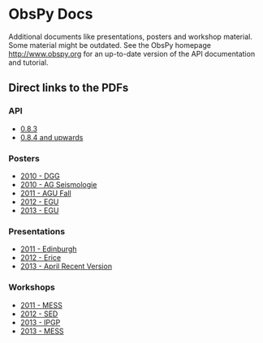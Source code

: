# ObsPy Docs

Additional documents like presentations, posters and workshop material. Some material might be outdated.
See the ObsPy homepage http://www.obspy.org for an up-to-date version of the API documentation and
tutorial.



## Direct links to the PDFs

### API

* [0.8.3](https://github.com/obspy/docs/tree/master/api/0.8.3)
* [0.8.4 and upwards](https://github.com/obspy/obspy/releases)

### Posters

* [2010 - DGG](https://github.com/obspy/docs/raw/master/posters/dgg_2010/poster.pdf)
* [2010 - AG Seismologie](https://github.com/obspy/docs/raw/master/posters/ag_seismologie_2010/poster.pdf)
* [2011 - AGU Fall](https://github.com/obspy/docs/raw/master/posters/agu_2011/agu2011_poster.pdf)
* [2012 - EGU](https://github.com/obspy/docs/raw/master/posters/egu_2012/obspy.pdf)
* [2013 - EGU](https://github.com/obspy/docs/raw/master/posters/egu_2013/egu2013_poster.pdf)

### Presentations

* [2011 - Edinburgh](https://github.com/obspy/docs/raw/master/presentations/edinburgh_2011/edinburgh_2011.pdf)
* [2012 - Erice](https://github.com/obspy/docs/raw/master/presentations/erice_2012/presentation.pdf)
* [2013 - April Recent Version](https://github.com/obspy/docs/raw/master/presentations/recent_version/presentation.pdf)

### Workshops

* [2011 - MESS](https://github.com/obspy/docs/raw/master/workshops/mess_2011/mess_2011_introduction.pdf)
* [2012 - SED](https://github.com/obspy/docs/raw/master/workshops/sed_2012/obspy_talks/output/introduction_to_obspy.pdf)
* [2013 - IPGP](https://github.com/obspy/docs/raw/master/workshops/ipgp_2013/introduction_to_obspy.pdf)
* [2013 - MESS](https://github.com/obspy/docs/raw/master/workshops/mess_2013/introduction_to_obspy.pdf)



